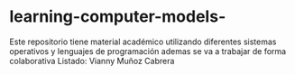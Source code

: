 # learning-computer-models-
Este repositorio tiene material académico utilizando diferentes sistemas operativos y lenguajes de programación 
ademas se va a trabajar de forma colaborativa 
Listado: 
Vianny Muñoz Cabrera